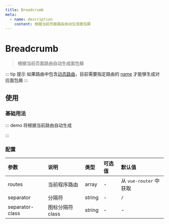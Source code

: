```yaml
---
title: Breadcrumb
meta:
  - name: description
    content: 根据当前页面路由自动生成面包屑
---
```


# Breadcrumb

> 根据当前页面路由自动生成面包屑

::: tip 提示
如果路由中包含[动态路由](https://next.router.vuejs.org/zh/guide/essentials/dynamic-matching.html)，目前需要指定路由的 [name](https://next.router.vuejs.org/zh/api/#name-1) 才能够生成对应面包屑
:::

## 使用

### 基础用法

::: demo 将根据当前路由自动生成

<template>
  <pro-breadcrumb />
</template>

<script>
export default {}
</script>

:::

### 配置

| 参数            | 说明             | 类型   | 可选值 | 默认值                 |
| :-------------- | :--------------- | :----- | :----- | :--------------------- |
| routes          | 当前程序路由     | array  | -      | 从 `vue-router` 中获取 |
| separator       | 分隔符           | string | -      | `/`                    |
| separator-class | 图标分隔符 class | string | -      | -                      |
